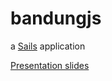 # bandungjs

a [Sails](http://sailsjs.org) application

[Presentation slides](https://docs.google.com/presentation/d/13tgnEG23aZsJtzW3fP3eX-1C7xsi1Ip49AYDsNH6ERs/edit#slide=id.g2a432c530e_0_2)
